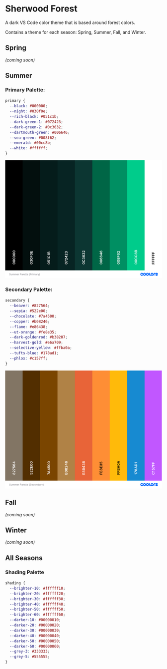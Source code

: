 # Sherwood Forest

A dark VS Code color theme that is based around forest colors.

Contains a theme for each season: Spring, Summer, Fall, and Winter.

## Spring

_(coming soon)_

## Summer

### Primary Palette:

```css
primary {
  --black: #000000;
  --night: #030f0e;
  --rich-black: #051c1b;
  --dark-green-1: #072423;
  --dark-green-2: #0c3632;
  --dartmouth-green: #006646;
  --sea-green: #008f62;
  --emerald: #00cc8b;
  --white: #ffffff;
}
```

![Primary Palette](images/Summer_Palette_Primary.png)

### Secondary Palette:

```css
secondary {
  --beaver: #827564;
  --sepia: #522e00;
  --chocolate: #7a4500;
  --copper: #b08246;
  --flame: #e86438;
  --ut-orange: #fe8e35;
  --dark-goldenrod: #b38207;
  --harvest-gold: #e6a709;
  --selective-yellow: #ffba0a;
  --tufts-blue: #178ad1;
  --phlox: #c157ff;
}
```

![Secondary Palette](images/Summer_Palette_Secondary.png)

## Fall

_(coming soon)_

## Winter

_(coming soon)_

## All Seasons

### Shading Palette

```css
shading {
  --brighter-10: #ffffff10;
  --brighter-20: #ffffff20;
  --brighter-30: #ffffff30;
  --brighter-40: #ffffff40;
  --brighter-50: #ffffff50;
  --brighter-60: #ffffff60;
  --darker-10: #00000010;
  --darker-20: #00000020;
  --darker-30: #00000030;
  --darker-40: #00000040;
  --darker-50: #00000050;
  --darker-60: #00000060;
  --grey-3: #333333;
  --grey-5: #555555;
}
```
